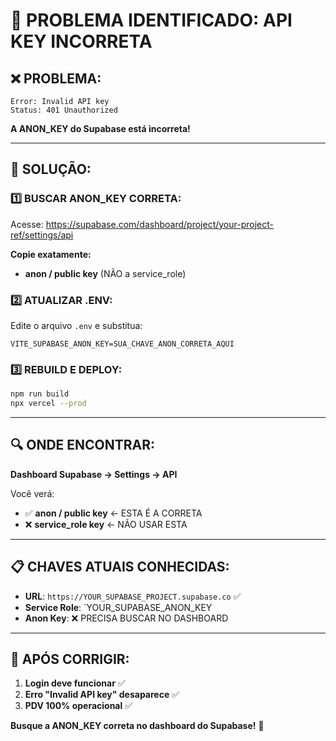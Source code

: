 # 🔑 PROBLEMA IDENTIFICADO: API KEY INCORRETA

## ❌ PROBLEMA:
```
Error: Invalid API key
Status: 401 Unauthorized
```

**A ANON_KEY do Supabase está incorreta!**

---

## 🎯 SOLUÇÃO:

### 1️⃣ BUSCAR ANON_KEY CORRETA:

Acesse: https://supabase.com/dashboard/project/your-project-ref/settings/api

**Copie exatamente:**
- **anon / public key** (NÃO a service_role)

### 2️⃣ ATUALIZAR .ENV:

Edite o arquivo `.env` e substitua:
```env
VITE_SUPABASE_ANON_KEY=SUA_CHAVE_ANON_CORRETA_AQUI
```

### 3️⃣ REBUILD E DEPLOY:

```bash
npm run build
npx vercel --prod
```

---

## 🔍 ONDE ENCONTRAR:

**Dashboard Supabase → Settings → API**

Você verá:
- ✅ **anon / public key** ← ESTA É A CORRETA
- ❌ **service_role key** ← NÃO USAR ESTA

---

## 📋 CHAVES ATUAIS CONHECIDAS:

- **URL**: `https://YOUR_SUPABASE_PROJECT.supabase.co` ✅
- **Service Role**: `YOUR_SUPABASE_ANON_KEY
- **Anon Key**: ❌ PRECISA BUSCAR NO DASHBOARD

---

## 🚀 APÓS CORRIGIR:

1. **Login deve funcionar** ✅
2. **Erro "Invalid API key" desaparece** ✅  
3. **PDV 100% operacional** ✅

**Busque a ANON_KEY correta no dashboard do Supabase!** 🔑
